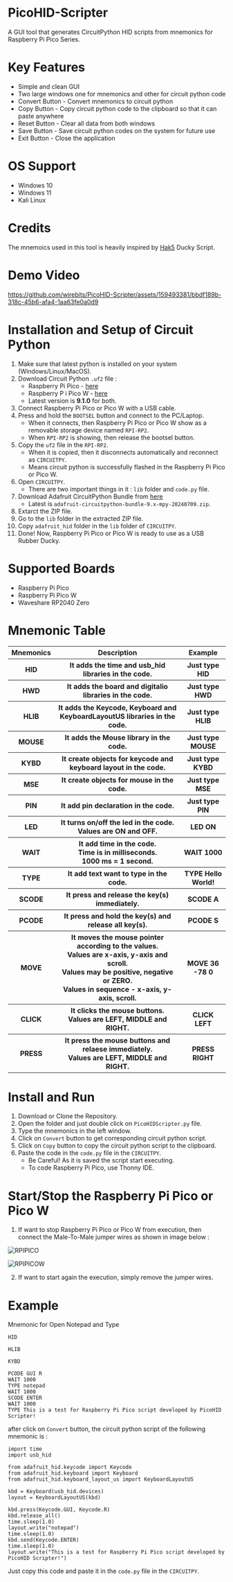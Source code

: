 # PicoHID-Scripter
A GUI tool that generates CircuitPython HID scripts from mnemonics for Raspberry Pi Pico Series.

# Key Features
- Simple and clean GUI
- Two large windows one for mnemonics and other for circuit python code
- Convert Button - Convert mnemonics to circuit python
- Copy Button - Copy circuit python code to the clipboard so that it can paste anywhere
- Reset Button - Clear all data from both windows
- Save Button - Save circuit python codes on the system for future use
- Exit Button - Close the application

# OS Support
- Windows 10
- Windows 11
- Kali Linux

# Credits
The mnemoics used in this tool is heavily inspired by <a href="https://github.com/hak5">Hak5</a> Ducky Script.<br>

# Demo Video

https://github.com/wirebits/PicoHID-Scripter/assets/159493381/bbdf189b-318c-45b6-afa4-1aa63fe0a0d9

# Installation and Setup of Circuit Python
1. Make sure that latest python is installed on your system (Windows/Linux/MacOS).
2. Download Circuit Python `.uf2` file :
   - Raspberry Pi Pico - [here](https://circuitpython.org/board/raspberry_pi_pico/)
   - Raspberry P i Pico W - [here](https://circuitpython.org/board/raspberry_pi_pico_w/)
   - Latest version is **9.1.0** for both.
3. Connect Raspberry Pi Pico or Pico W with a USB cable.
4. Press and hold the `BOOTSEL` button and connect to the PC/Laptop.
   - When it connects, then Raspberry Pi Pico or Pico W show as a removable storage device named `RPI-RP2`.
   - When `RPI-RP2` is showing, then release the bootsel button.
5. Copy the `uf2` file in the `RPI-RP2`.
   - When it is copied, then it disconnects automatically and reconnect as `CIRCUITPY`.
   - Means circuit python is successfully flashed in the Raspberry Pi Pico or Pico W.
6. Open `CIRCUITPY`.
   - There are two important things in it : `lib` folder and `code.py` file.
7. Download Adafruit CircuitPython Bundle from [here](https://github.com/adafruit/Adafruit_CircuitPython_Bundle/releases)
   - Latest is `adafruit-circuitpython-bundle-9.x-mpy-20240709.zip`.
8. Extarct the ZIP file.
9. Go to the `lib` folder in the extracted ZIP file.
10. Copy `adafruit_hid` folder in the `lib` folder of `CIRCUITPY`.
11. Done! Now, Raspberry Pi Pico or Pico W is ready to use as a USB Rubber Ducky.

# Supported Boards
- Raspberry Pi Pico
- Raspberry Pi Pico W
- Waveshare RP2040 Zero

# Mnemonic Table
<table>
 <tr>
  <th>Mnemonics</th>
  <th>Description</th>
  <th>Example</th>
 </tr>
 <tr>
  <th>HID</th>
  <th>It adds the time and usb_hid libraries in the code.</th>
  <th>Just type HID</th>
 </tr>
 <tr>
  <th>HWD</th>
  <th>It adds the board and digitalio libraries in the code.</th>
  <th>Just type HWD</th>
 </tr>
 <tr>
  <th>HLIB</th>
  <th>It adds the Keycode, Keyboard and KeyboardLayoutUS libraries in the code.</th>
  <th>Just type HLIB</th>
 </tr>
 <tr>
  <th>MOUSE</th>
  <th>It adds the Mouse library in the code.</th>
  <th>Just type MOUSE</th>
 </tr>
 <tr>
  <th>KYBD</th>
  <th>It create objects for keycode and keyboard layout in the code.</th>
  <th>Just type KYBD</th>
 </tr>
 <tr>
  <th>MSE</th>
  <th>It create objects for mouse in the code.</th>
  <th>Just type MSE</th>
 </tr>
 <tr>
  <th>PIN</th>
  <th>It add pin declaration in the code.</th>
  <th>Just type PIN</th>
 </tr>
 <tr>
  <th>LED</th>
  <th>It turns on/off the led in the code.<br>Values are ON and OFF.</th>
  <th>LED ON</th>
 </tr>
 <tr>
  <th>WAIT</th>
  <th>It add time in the code.<br>Time is in milliseconds.<br>1000 ms = 1 second.</th>
  <th>WAIT 1000</th>
 </tr>
 <tr>
  <th>TYPE</th>
  <th>It add text want to type in the code.</th>
  <th>TYPE Hello World!</th>
 </tr>
 <tr>
  <th>SCODE</th>
  <th>It press and release the key(s) immediately.</th>
  <th>SCODE A</th>
 </tr>
 <tr>
  <th>PCODE</th>
  <th>It press and hold the key(s) and release all key(s).</th>
  <th>PCODE S</th>
 </tr>
 <tr>
  <th>MOVE</th>
  <th>It moves the mouse pointer according to the values.<br>Values are x-axis, y-axis and scroll.<br> Values may be positive, negative or ZERO.<br>Values in sequence - x-axis, y-axis, scroll.</th>
  <th>MOVE 36 -78 0</th>
 </tr>
 <tr>
  <th>CLICK</th>
  <th>It clicks the mouse buttons.<br>Values are LEFT, MIDDLE and RIGHT.</th>
  <th>CLICK LEFT</th>
 </tr>
 <tr>
  <th>PRESS</th>
  <th>It press the mouse buttons and relaese immediately.<br>Values are LEFT, MIDDLE and RIGHT.</th>
  <th>PRESS RIGHT</th>
 </tr>
</table>

# Install and Run
1. Download or Clone the Repository.
2. Open the folder and just double click on `PicoHIDScripter.py` file.
3. Type the mnemonics in the left window.
4. Click on `Convert` button to get corresponding circuit python script.
5. Click on `Copy` button to copy the circuit python script to the clipboard.
6. Paste the code in the `code.py` file in the `CIRCUITPY`.
   - Be Careful! As it is saved the script start executing.
   - To code Raspberry Pi Pico, use Thonny IDE.

# Start/Stop the Raspberry Pi Pico or Pico W
1. If want to stop Raspberry Pi Pico or Pico W from execution, then connect the Male-To-Male jumper wires as shown in image below : 

![RPIPICO](https://github.com/wirebits/PicoHID-Scripter/assets/159493381/1be784c2-cc24-48e0-baa8-d3b94bc7646e)

![RPIPICOW](https://github.com/user-attachments/assets/f650002d-c8a8-4795-bbbd-b6a929dc5af9)

2. If want to start again the execution, simply remove the jumper wires.

# Example
Mnemonic for Open Notepad and Type

```
HID

HLIB

KYBD

PCODE GUI R
WAIT 1000
TYPE notepad
WAIT 1000
SCODE ENTER
WAIT 1000
TYPE This is a test for Raspberry Pi Pico script developed by PicoHID Scripter!
```
after click on `Convert` button, the circuit python script of the following mnemonic is :

```
import time
import usb_hid

from adafruit_hid.keycode import Keycode
from adafruit_hid.keyboard import Keyboard
from adafruit_hid.keyboard_layout_us import KeyboardLayoutUS

kbd = Keyboard(usb_hid.devices)
layout = KeyboardLayoutUS(kbd)

kbd.press(Keycode.GUI, Keycode.R)
kbd.release_all()
time.sleep(1.0)
layout.write("notepad")
time.sleep(1.0)
kbd.send(Keycode.ENTER)
time.sleep(1.0)
layout.write("This is a test for Raspberry Pi Pico script developed by PicoHID Scripter!")
```
Just copy this code and paste it in the `code.py` file in the `CIRCUITPY`.
